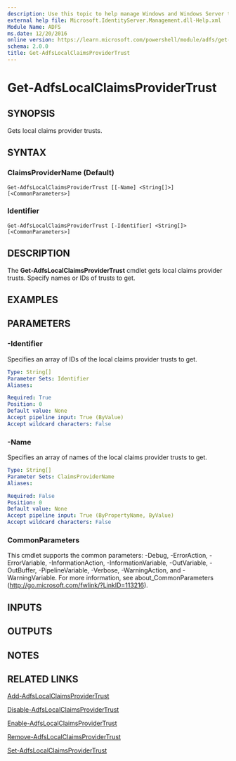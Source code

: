 ```yaml
---
description: Use this topic to help manage Windows and Windows Server technologies with Windows PowerShell.
external help file: Microsoft.IdentityServer.Management.dll-Help.xml
Module Name: ADFS
ms.date: 12/20/2016
online version: https://learn.microsoft.com/powershell/module/adfs/get-adfslocalclaimsprovidertrust?view=windowsserver2016-ps&wt.mc_id=ps-gethelp
schema: 2.0.0
title: Get-AdfsLocalClaimsProviderTrust
---
```


# Get-AdfsLocalClaimsProviderTrust

## SYNOPSIS
Gets local claims provider trusts.

## SYNTAX

### ClaimsProviderName (Default)
```
Get-AdfsLocalClaimsProviderTrust [[-Name] <String[]>] [<CommonParameters>]
```

### Identifier
```
Get-AdfsLocalClaimsProviderTrust [-Identifier] <String[]> [<CommonParameters>]
```

## DESCRIPTION
The **Get-AdfsLocalClaimsProviderTrust** cmdlet gets local claims provider trusts.
Specify names or IDs of trusts to get.

## EXAMPLES

## PARAMETERS

### -Identifier
Specifies an array of IDs of the local claims provider trusts to get.

```yaml
Type: String[]
Parameter Sets: Identifier
Aliases: 

Required: True
Position: 0
Default value: None
Accept pipeline input: True (ByValue)
Accept wildcard characters: False
```

### -Name
Specifies an array of names of the local claims provider trusts to get.

```yaml
Type: String[]
Parameter Sets: ClaimsProviderName
Aliases: 

Required: False
Position: 0
Default value: None
Accept pipeline input: True (ByPropertyName, ByValue)
Accept wildcard characters: False
```

### CommonParameters
This cmdlet supports the common parameters: -Debug, -ErrorAction, -ErrorVariable, -InformationAction, -InformationVariable, -OutVariable, -OutBuffer, -PipelineVariable, -Verbose, -WarningAction, and -WarningVariable. For more information, see about_CommonParameters (http://go.microsoft.com/fwlink/?LinkID=113216).

## INPUTS

## OUTPUTS

## NOTES

## RELATED LINKS

[Add-AdfsLocalClaimsProviderTrust](./Add-AdfsLocalClaimsProviderTrust.md)

[Disable-AdfsLocalClaimsProviderTrust](./Disable-AdfsLocalClaimsProviderTrust.md)

[Enable-AdfsLocalClaimsProviderTrust](./Enable-AdfsLocalClaimsProviderTrust.md)

[Remove-AdfsLocalClaimsProviderTrust](./Remove-AdfsLocalClaimsProviderTrust.md)

[Set-AdfsLocalClaimsProviderTrust](./Set-AdfsLocalClaimsProviderTrust.md)

